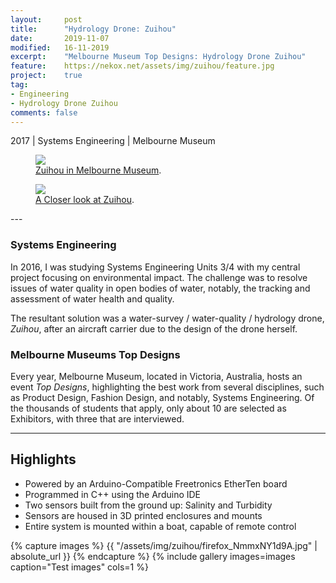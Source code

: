 ```yaml
---
layout: 	post
title:  	"Hydrology Drone: Zuihou"
date:		2019-11-07
modified: 	16-11-2019
excerpt: 	"Melbourne Museum Top Designs: Hydrology Drone Zuihou"
feature: 	https://nekox.net/assets/img/zuihou/feature.jpg
project: 	true
tag:
- Engineering
- Hydrology Drone Zuihou
comments: false
---
```




2017 \| Systems Engineering \| Melbourne Museum



<figure>
	<a href="{{ "/assets/img/zuihou/firefox_NmmxNY1d9A.jpg" | absolute_url }}"><img src="{{ "/assets/img/zuihou/firefox_NmmxNY1d9A.jpg" | absolute_url }}"></a>
	<figcaption><a href="{{ "/assets/img/zuihou/firefox_NmmxNY1d9A.jpg" | absolute_url }}" title="Zuihou in Melbourne Museum">Zuihou in Melbourne Museum</a>.</figcaption>
</figure>
<figure>
	<a href="{{ "/assets/img/zuihou/firefox_J3EvoEEaOh.jpg" | absolute_url }}"><img src="{{ "/assets/img/zuihou/firefox_J3EvoEEaOh.jpg" | absolute_url }}"></a>
	<figcaption><a href="{{ "/assets/img/zuihou/firefox_J3EvoEEaOh.jpg" | absolute_url }}" title="A Closer look at Zuihou">A Closer look at Zuihou</a>.</figcaption>
</figure>
---

### Systems Engineering

In 2016, I was studying Systems Engineering Units 3/4 with my central project focusing on environmental impact. The challenge was to resolve issues of water quality in open bodies of water, notably, the tracking and assessment of water health and quality.

The resultant solution was a water-survey / water-quality / hydrology drone, *Zuihou*, after an aircraft carrier due to the design of the drone herself.

### Melbourne Museums Top Designs

Every year, Melbourne Museum, located in Victoria, Australia, hosts an event *Top Designs*, highlighting the best work from several disciplines, such as Product Design, Fashion Design, and notably, Systems Engineering. Of the thousands of students that apply, only about 10 are selected as Exhibitors, with three that are interviewed. 

---

## Highlights

* Powered by an Arduino-Compatible Freetronics EtherTen board
* Programmed in C++ using the Arduino IDE
* Two sensors built from the ground up: Salinity and Turbidity
* Sensors are housed in 3D printed  enclosures and mounts
* Entire system is mounted within a boat, capable of remote control

{% capture images %}
	{{ "/assets/img/zuihou/firefox_NmmxNY1d9A.jpg" | absolute_url }}
{% endcapture %}
{% include gallery images=images caption="Test images" cols=1 %}
